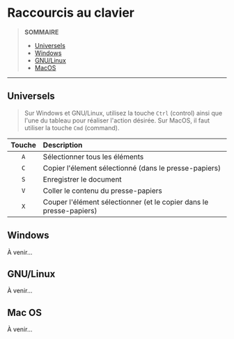 # Raccourcis au clavier

> **SOMMAIRE**
> + [Universels](#universels)
> + [Windows](#windows)
> + [GNU/Linux](#gnulinux)
> + [MacOS](#mac-os)

---

## Universels

> Sur Windows et GNU/Linux, utilisez la touche `Ctrl` (control) ainsi que l'une du tableau pour réaliser l'action désirée. Sur MacOS, il faut utiliser la touche `Cmd` (command).

|Touche|Description|
|:--:|:--|
|`A`|Sélectionner tous les éléments|
|`C`|Copier l'élement sélectionné (dans le presse-papiers)|
|`S`|Enregistrer le document|
|`V`|Coller le contenu du presse-papiers|
|`X`|Couper l'élément sélectionner (et le copier dans le presse-papiers)|

## Windows

À venir...

## GNU/Linux

À venir...

## Mac OS

À venir...
